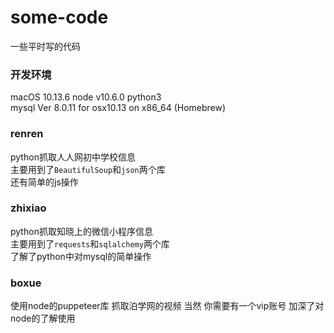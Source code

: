 # some-code
一些平时写的代码

### 开发环境
macOS  10.13.6
node  v10.6.0
python3  
mysql  Ver 8.0.11 for osx10.13 on x86_64 (Homebrew)

### renren
python抓取人人网初中学校信息  
主要用到了`BeautifulSoup`和`json`两个库  
还有简单的js操作  

### zhixiao
python抓取知晓上的微信小程序信息  
主要用到了`requests`和`sqlalchemy`两个库  
了解了python中对mysql的简单操作  

### boxue
使用node的puppeteer库 抓取泊学网的视频
当然 你需要有一个vip账号
加深了对node的了解使用
